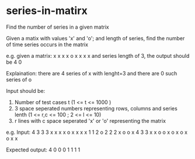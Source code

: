 # series-in-matirx
Find the number of series in a given matrix

Given a matix with values 'x' and 'o'; and length of series, find the number of time series occurs in the matrix

e.g. given a matrix:
x x x
x o x
x x x
and series length of 3, the output should be 4 0

Explaination: there are 4 series of x with lenght=3 and there are 0 such series of o

Input should be:
1. Number of test cases t (1 <= t <= 1000 )
2. 3 space seperated numbers representing rows, columns and series lenth (1 <= r,c <= 100 ; 2 <= l <= 10)
3. r lines with c space seperated 'x' or 'o' representing the matrix

e.g. Input:
4
3 3 3
x x x
x o x
x x x
1 1 2
o
2 2 2
x o
o x
4 3 3
x x o
o x o
x o x
o x x

Expected output:
4 0
0 0
1 1
1 1

